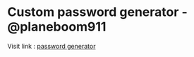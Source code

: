 # Custom password generator - @planeboom911
Visit link : [password generator](https://planeboom911.github.io/password)
